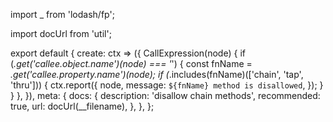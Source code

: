import _ from 'lodash/fp';

import docUrl from 'util';

export default {
  create: ctx => ({
    CallExpression(node) {
      if (_.get('callee.object.name')(node) === '_') {
        const fnName = _.get('callee.property.name')(node);
        if (_.includes(fnName)(['chain', 'tap', 'thru'])) {
          ctx.report({
            node,
            message: `${fnName} method is disallowed`,
          });
        }
      }
    },
  }),
  meta: {
    docs: {
      description: 'disallow chain methods',
      recommended: true,
      url: docUrl(__filename),
    },
  },
};
